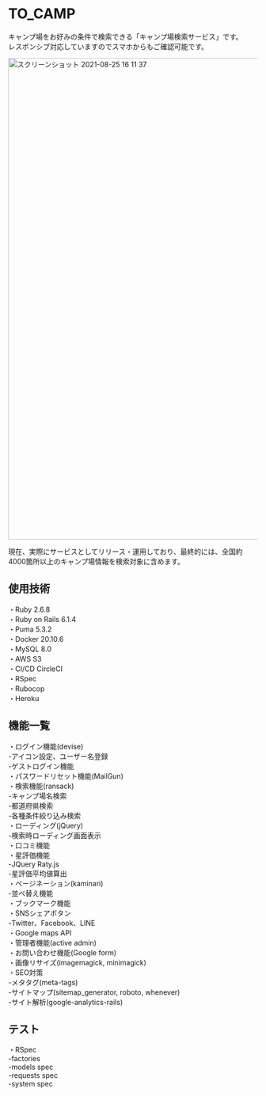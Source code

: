 # TO_CAMP
キャンプ場をお好みの条件で検索できる「キャンプ場検索サービス」です。<br>
レスポンシブ対応していますのでスマホからもご確認可能です。<br>

<img width="973" alt="スクリーンショット 2021-08-25 16 11 37" src="https://user-images.githubusercontent.com/78259954/130743498-7ea1b905-f6c4-4852-bc13-eae338dc63d3.png">

現在、実際にサービスとしてリリース・運用しており、最終的には、全国約4000箇所以上のキャンプ場情報を検索対象に含めます。<br>

## 使用技術
・Ruby 2.6.8<br>
・Ruby on Rails 6.1.4<br>
・Puma 5.3.2<br>
・Docker 20.10.6<br>
・MySQL 8.0<br>
・AWS S3<br>
・CI/CD CircleCI<br>
・RSpec<br>
・Rubocop<br>
・Heroku<br>

## 機能一覧
・ログイン機能(devise)<br>
-アイコン設定、ユーザー名登録<br>
-ゲストログイン機能<br>
・パスワードリセット機能(MailGun)<br>
・検索機能(ransack)<br>
-キャンプ場名検索<br>
-都道府県検索<br>
-各種条件絞り込み検索<br>
・ローディング(jQuery)<br>
-検索時ローディング画面表示<br>
・口コミ機能<br>
・星評価機能<br>
-JQuery Raty.js<br>
-星評価平均値算出<br>
・ページネーション(kaminari)<br>
-並べ替え機能<br>
・ブックマーク機能<br>
・SNSシェアボタン<br>
-Twitter、Facebook、LINE<br>
・Google maps API<br>
・管理者機能(active admin)<br>
・お問い合わせ機能(Google form)<br>
・画像リサイズ(imagemagick, minimagick)<br>
・SEO対策<br>
-メタタグ(meta-tags)<br>
-サイトマップ(sitemap_generator, roboto, whenever)<br>
-サイト解析(google-analytics-rails)<br>

## テスト
・RSpec<br>
-factories<br>
-models spec<br>
-requests spec<br>
-system spec<br>